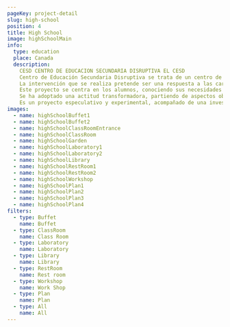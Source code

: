 ```yaml
---
pageKey: project-detail
slug: high-school
position: 4
title: High School
image: highSchoolMain
info:
  type: education
  place: Canada
  description: 
    CESD CENTRO DE EDUCACION SECUNDARIA DISRUPTIVA EL CESD 
    Centro de Educación Secundaria Disruptiva se trata de un centro de carácter público, que comprende los ciclos de Educación Secundaria Obligatoria.
    La intervención que se realiza pretende ser una respuesta a las carencias que hoy en día encontramos en este tipo de centros.
    Este proyecto se centra en los alumnos, conociendo sus necesidades según su rango edad y utilizando el espacio como un tercer educador.
    Se ha adoptado una actitud transformadora, partiendo de aspectos objetivos y reales, para un desarrollo integral de la persona dentro de los centros educativos.
    Es un proyecto especulativo y experimental, acompañado de una investigación previa sobre diferentes campos relacionados con la pedagogía, el diseño, la arquitectura y  la psicología
images:
  - name: highSchoolBuffet1
  - name: highSchoolBuffet2
  - name: highSchoolClassRoomEntrance
  - name: highSchoolClassRoom
  - name: highSchoolGarden
  - name: highSchoolLaboratory1
  - name: highSchoolLaboratory2
  - name: highSchoolLibrary
  - name: highSchoolRestRoom1
  - name: highSchoolRestRoom2
  - name: highSchoolWorkshop
  - name: highSchoolPlan1
  - name: highSchoolPlan2
  - name: highSchoolPlan3
  - name: highSchoolPlan4
filters:
  - type: Buffet
    name: Buffet
  - type: ClassRoom
    name: Class Room
  - type: Laboratory
    name: Laboratory
  - type: Library
    name: Library
  - type: RestRoom
    name: Rest room
  - type: Workshop
    name: Work Shop
  - type: Plan
    name: Plan
  - type: All
    name: All
---
```

